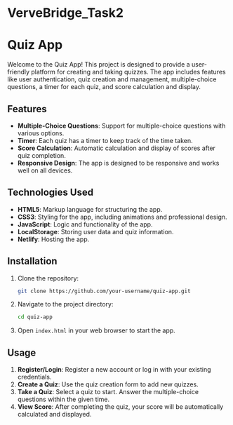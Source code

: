 # VerveBridge_Task2


# Quiz App

Welcome to the Quiz App! This project is designed to provide a user-friendly platform for creating and taking quizzes. The app includes features like user authentication, quiz creation and management, multiple-choice questions, a timer for each quiz, and score calculation and display.

## Features
- **Multiple-Choice Questions**: Support for multiple-choice questions with various options.
- **Timer**: Each quiz has a timer to keep track of the time taken.
- **Score Calculation**: Automatic calculation and display of scores after quiz completion.
- **Responsive Design**: The app is designed to be responsive and works well on all devices.

## Technologies Used

- **HTML5**: Markup language for structuring the app.
- **CSS3**: Styling for the app, including animations and professional design.
- **JavaScript**: Logic and functionality of the app.
- **LocalStorage**: Storing user data and quiz information.
- **Netlify**: Hosting the app.

## Installation

1. Clone the repository:
    ```bash
    git clone https://github.com/your-username/quiz-app.git
    ```
2. Navigate to the project directory:
    ```bash
    cd quiz-app
    ```
3. Open `index.html` in your web browser to start the app.

## Usage

1. **Register/Login**: Register a new account or log in with your existing credentials.
2. **Create a Quiz**: Use the quiz creation form to add new quizzes.
3. **Take a Quiz**: Select a quiz to start. Answer the multiple-choice questions within the given time.
4. **View Score**: After completing the quiz, your score will be automatically calculated and displayed.
